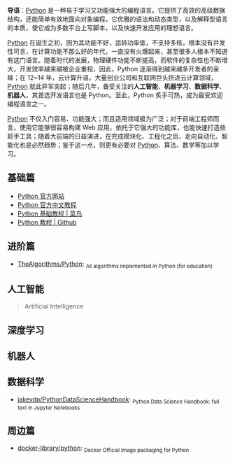 **导语**：[Python](https://www.python.org/) 是一种易于学习又功能强大的编程语言。它提供了高效的高级数据结构，还能简单有效地面向对象编程。它优雅的语法和动态类型，以及解释型语言的本质，使它成为多数平台上写脚本，以及快速开发应用的理想语言。

[Python](https://www.python.org/) 在诞生之初，因为其功能不好，运转功率低，不支持多核，根本没有并发性可言，在计算功能不那么好的年代，一直没有火爆起来，甚至很多人根本不知道有这门语言。随着时代的发展，物理硬件功能不断提高，而软件的复杂性也不断增大，开发效率越来越被企业重视，因此，Python 逐渐得到越来越多开发者的亲睐；在 12~14 年，云计算升温，大量创业公司和互联网巨头挤进云计算领域，[Python](https://www.python.org/) 就此异军突起；随后几年，备受关注的**人工智能**、**机器学习**、**数据科学**、**机器人**，其首选开发语言也是 Python。至此，Python 炙手可热，成为最受欢迎编程语言之一。

[Python](https://www.python.org/) 不仅入门容易、功能强大；而且适用领域极为广泛；对于前端工程师而言，使用它能够很容易构建 Web 应用，依托于它强大的功能库，也能快速打造些趁手工具；随着大前端的日益演进，在完成模块化、工程化之后，走向自动化、智能化也是必然趋势；鉴于这一点，则更有必要对 [Python](https://www.python.org/)、算法、数学等加以学习。

## 基础篇

- [Python 官方网站](https://www.python.org/)
- [Python 官方中文教程](https://docs.python.org/zh-cn/3/tutorial/index.html)
- [Python 基础教程 | 菜鸟](https://www.runoob.com/python/python-tutorial.html)
- [Python 教程 | Github](https://github.com/geekcomputers/Python)

## 进阶篇

- [TheAlgorithms/Python](https://github.com/TheAlgorithms/Python): <sub>All algorithms implemented in Python (for education)</sub>

## 人工智能

> Artificial Intelligence

## 深度学习

## 机器人

## 数据科学

- [jakevdp/PythonDataScienceHandbook](https://github.com/jakevdp/PythonDataScienceHandbook): <sub>Python Data Science Handbook: full text in Jupyter Notebooks</sub>

## 周边篇

- [docker-library/python](https://github.com/docker-library/python): <sub>Docker Official Image packaging for Python</sub>
